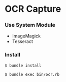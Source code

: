 OCR Capture
=========================================

### Use System Module

 * ImageMagick
 * Tesseract

### Install

```shell
$ bundle install
```

```shell
$ bundle exec bin/ocr.rb
```
